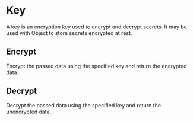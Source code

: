 # Key

A key is an encryption key used to encrypt and decrypt secrets. It may be used with Object to store secrets encrypted at rest.

## Encrypt

Encrypt the passed data using the specified key and return the encrypted data.

## Decrypt

Decrypt the passed data using the specified key and return the unencrypted data.

